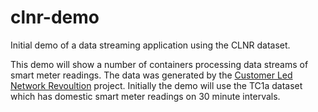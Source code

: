 # clnr-demo
Initial demo of a data streaming application using the CLNR dataset.

This demo will show a number of containers processing data streams of smart meter readings. The data was generated by the [Customer Led Network Revoultion](http://www.networkrevolution.co.uk/project-data-download/?dl=TC1a.zip#) project. Initially the demo will use the TC1a dataset which has domestic smart meter readings on 30 minute intervals.

